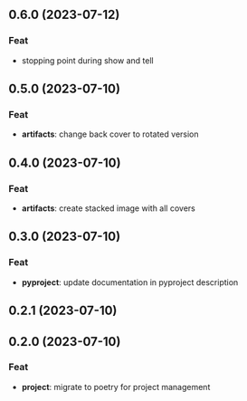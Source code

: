 ## 0.6.0 (2023-07-12)

### Feat

- stopping point during show and tell

## 0.5.0 (2023-07-10)

### Feat

- **artifacts**: change back cover to rotated version

## 0.4.0 (2023-07-10)

### Feat

- **artifacts**: create stacked image with all covers

## 0.3.0 (2023-07-10)

### Feat

- **pyproject**: update documentation in pyproject description

## 0.2.1 (2023-07-10)

## 0.2.0 (2023-07-10)

### Feat

- **project**: migrate to poetry for project management
